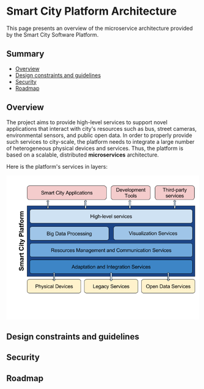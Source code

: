 # Smart City Platform Architecture

This page presents an overview of the microservice architecture
provided by the Smart City Software Platform.

## Summary

* [Overview](#overview)
* [Design constraints and guidelines](#design-constraints-and-guidelines)
* [Security](#security)
* [Roadmap](#roadmap)

## Overview

The project aims to provide high-level services to support 
novel applications that interact with city's resources such as bus,
street cameras, environmental sensors, and public open data. 
In order to properly provide such services to city-scale, the platform
needs to integrate a large number of heterogeneous physical devices and 
services. Thus, the platform is based on a scalable, distributed 
**microservices** architecture.

Here is the platform's services in layers:

![Platform's services layers](../images/layer_overview.png)

## Design constraints and guidelines

## Security

## Roadmap
